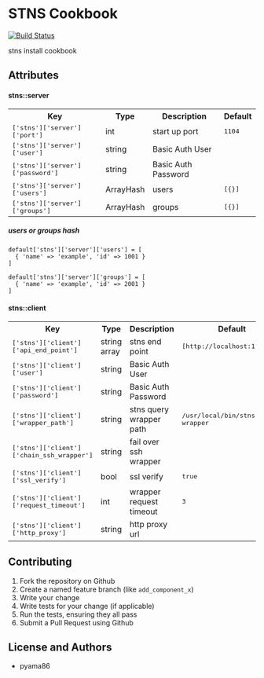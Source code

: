 STNS Cookbook
===============

[![Build Status](https://travis-ci.org/STNS/stns-cookbook.svg?branch=master)](https://travis-ci.org/STNS/stns-cookbook)

stns install cookbook

Attributes
----------
#### stns::server
<table>
  <tr>
    <th>Key</th>
    <th>Type</th>
    <th>Description</th>
    <th>Default</th>
  </tr>
  <tr>
    <td><tt>['stns']['server']['port']</tt></td>
    <td>int</td>
    <td>start up port</td>
    <td><tt>1104</tt></td>
  </tr>
  <tr>
    <td><tt>['stns']['server']['user']</tt></td>
    <td>string</td>
    <td>Basic Auth User</td>
    <td><tt></tt></td>
  </tr>
  <tr>
    <td><tt>['stns']['server']['password']</tt></td>
    <td>string</td>
    <td>Basic Auth Password</td>
    <td><tt></tt></td>
  </tr>
  <tr>
    <td><tt>['stns']['server']['users']</tt></td>
    <td>ArrayHash</td>
    <td>users</td>
    <td><tt>[{}]</tt></td>
  </tr>
  <tr>
    <td><tt>['stns']['server']['groups']</tt></td>
    <td>ArrayHash</td>
    <td>groups</td>
    <td><tt>[{}]</tt></td>
  </tr>
</table>

##### users or groups hash
```
default['stns']['server']['users'] = [
  { 'name' => 'example', 'id' => 1001 }
]

default['stns']['server']['groups'] = [
  { 'name' => 'example', 'id' => 2001 }
]
```
#### stns::client
<table>
  <tr>
    <th>Key</th>
    <th>Type</th>
    <th>Description</th>
    <th>Default</th>
  </tr>
  <tr>
    <td><tt>['stns']['client']['api_end_point']</tt></td>
    <td>string array</td>
    <td>stns end point</td>
    <td><tt>[http://localhost:1104/v2]</tt></td>
  </tr>
  <tr>
    <td><tt>['stns']['client']['user']</tt></td>
    <td>string</td>
    <td>Basic Auth User</td>
    <td><tt></tt></td>
  </tr>
  <tr>
    <td><tt>['stns']['client']['password']</tt></td>
    <td>string</td>
    <td>Basic Auth Password</td>
    <td><tt></tt></td>
  </tr>
  <tr>
    <td><tt>['stns']['client']['wrapper_path']</tt></td>
    <td>string</td>
    <td>stns query wrapper path</td>
    <td><tt>/usr/local/bin/stns-query-wrapper</tt></td>
  </tr>
  <tr>
    <td><tt>['stns']['client']['chain_ssh_wrapper']</tt></td>
    <td>string</td>
    <td>fail over ssh wrapper</td>
    <td><tt></tt></td>
  </tr>
  <tr>
    <td><tt>['stns']['client']['ssl_verify']</tt></td>
    <td>bool</td>
    <td>ssl verify</td>
    <td><tt>true</tt></td>
  </tr>
  <tr>
    <td><tt>['stns']['client']['request_timeout']</tt></td>
    <td>int</td>
    <td>wrapper request timeout</td>
    <td><tt>3</tt></td>
  </tr>
  <tr>
    <td><tt>['stns']['client']['http_proxy']</tt></td>
    <td>string</td>
    <td>http proxy url</td>
    <td><tt></tt></td>
  </tr>
</table>

Contributing
------------
1. Fork the repository on Github
2. Create a named feature branch (like `add_component_x`)
3. Write your change
4. Write tests for your change (if applicable)
5. Run the tests, ensuring they all pass
6. Submit a Pull Request using Github

License and Authors
-------------------
* pyama86
